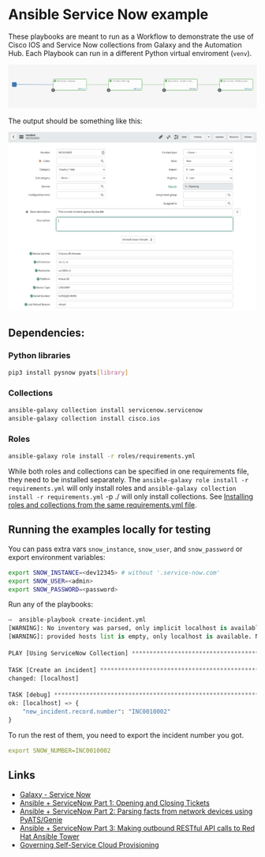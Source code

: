 # Ansible Service Now example

These playbooks are meant to run as a Workflow to demonstrate the use of Cisco IOS and Service Now collections from Galaxy and the Automation Hub. Each Playbook can run in a different Python virtual enviroment (`venv`).

![Workflow][1]

The output should be something like this:

![ServiceNow][2]

## Dependencies:

### Python libraries

```bash
pip3 install pysnow pyats[library]
```

### Collections

```bash
ansible-galaxy collection install servicenow.servicenow
ansible-galaxy collection install cisco.ios
```

### Roles

```bash
ansible-galaxy role install -r roles/requirements.yml
```

While both roles and collections can be specified in one requirements file, they need to be installed separately. The `ansible-galaxy role install -r requirements.yml` will only install roles and `ansible-galaxy collection install -r requirements.yml` -p ./ will only install collections. See [Installing roles and collections from the same requirements.yml file](https://docs.ansible.com/ansible/latest/galaxy/user_guide.html#installing-roles-and-collections-from-the-same-requirements-yml-file).


## Running the examples locally for testing

You can pass extra vars `snow_instance`, `snow_user`, and `snow_password` or export environment variables:

```bash
export SNOW_INSTANCE=<dev12345> # without '.service-now.com'
export SNOW_USER=<admin>
export SNOW_PASSWORD=<password>
```

Run any of the playbooks:

```python
⇨  ansible-playbook create-incident.yml 
[WARNING]: No inventory was parsed, only implicit localhost is available
[WARNING]: provided hosts list is empty, only localhost is available. Note that the implicit localhost does not match 'all'

PLAY [Using ServiceNow Collection] ******************************************************************************************************************************************

TASK [Create an incident] ***************************************************************************************************************************************************
changed: [localhost]

TASK [debug] ****************************************************************************************************************************************************************
ok: [localhost] => {
    "new_incident.record.number": "INC0010002"
}
```

To run the rest of them, you need to export the incident number you got.

```yaml
export SNOW_NUMBER=INC0010002
```


## Links

- [Galaxy - Service Now](https://galaxy.ansible.com/servicenow/servicenow)
- [Ansible + ServiceNow Part 1: Opening and Closing Tickets](https://www.ansible.com/blog/ansible-servicenow-opening-and-closing-tickets)
- [Ansible + ServiceNow Part 2: Parsing facts from network devices using PyATS/Genie](https://www.ansible.com/blog/ansible-servicenow-part-2-parsing-facts-from-network-devices-using-pyats/genie)
- [Ansible + ServiceNow Part 3: Making outbound RESTful API calls to Red Hat Ansible Tower](https://www.ansible.com/blog/ansible-servicenow-howto-part-3-making-outbound-restful-api-calls-to-ansible-tower)
- [Governing Self-Service Cloud Provisioning](https://github.com/michaelford85/aws-deploy)


[1]: images/snow_workflow.png
[2]: images/snow_view.png